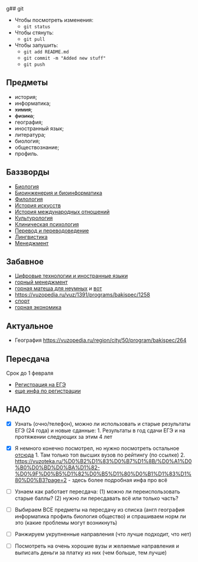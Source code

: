 g## git

- Чтобы посмотреть изменения:
    * `git status`
- Чтобы стянуть:
    * `git pull`
- Чтобы запушить:
    * `git add README.md`
    * `git commit -m "Added new stuff"`
    * `git push`


## Предметы

* история;
* информатика;
* ~~химия~~;
* ~~физика~~;
* география;
* иностранный язык;
* литература;
* биология;
* обществознание;
* профиль.

## Баззворды

* [Биология](https://international.msu.ru/bak/tproduct/380794340-743362655741-napravlenie-podgotovki-biologiya)
* [Биоинженерия и биоинформатика](https://international.msu.ru/bak/tproduct/380794340-392346648541-spetsialnost-bioinzheneriya-i-bioinforma)
* [Филология](https://international.msu.ru/bak/tproduct/380794340-816436508791-napravlenie-podgotovki-filologiya)
* [История искусств](https://international.msu.ru/bak/tproduct/380794340-724361775621-napravlenie-podgotovki-istoriya-iskusstv)
* [История международных отношений](https://international.msu.ru/bak/tproduct/380794340-251700582151-obrazovatelnaya-programma-istoriya-mezhd)
* [Культурология](https://international.msu.ru/bak/tproduct/380794340-736422623471-napravlenie-podgotovki-kulturologiya)
* [Клиническая психология](https://international.msu.ru/bak/tproduct/380794340-438812880001-spetsialnost-klinicheskaya-psihologiya)
* [Перевод и переводоведение](https://international.msu.ru/bak/tproduct/380794340-873885064041-spetsialnost-perevod-i-perevodovedenie)
* [Лингвистика](https://international.msu.ru/bak/tproduct/380794340-188813009651-napravlenie-podgotovki-lingvistika)
* [Менеджмент](https://international.msu.ru/bak/tproduct/380794340-808539441121-napravlenie-podgotovki-menedzhment)

## Забавное

* [Цифровые технологии и иностранные языки](https://dep.spbstu.ru/edu/45.03.04/45.03.04_01/)
* [горный менеджмент](https://vuzopedia.ru/vuz/1073/napr/69)
* [горная матеша для неумных](https://landing.spmi.ru/teoriya-i-matematicheskie-metody-sistemnogo-analiza-i-upravleniya-v-tekhnicheskikh-ekonomicheskikh) и [вот](https://vuzopedia.ru/vuz/1073/programs/bakispec/794)
* https://vuzopedia.ru/vuz/1391/programs/bakispec/1258
* [спорт](https://vuzopedia.ru/vuz/1492/spec)
* [горная экономика](https://vuzopedia.ru/vuz/1073/napr/163)

## Актуальное

* География https://vuzopedia.ru/region/city/50/program/bakispec/264


## Пересдача

Срок до 1 февраля

- [Регистрация на ЕГЭ](https://www.ege.spb.ru/index.php?option=com_k2&view=item&layout=item&id=763&Itemid=236)
- [еще инфа по регистрации](https://nevarono.spb.ru/ege/vypusknikam-proshlykh-let.html)

## НАДО

- [x] Узнать (очно/телефон), можно ли использовать и старые результаты ЕГЭ (24 года) и новые сданные:
      1. Результаты  в год сдачи ЕГЭ и на протяжении следующих за этим 4 лет

- [x] Я немного конечно посмотрел, но нужно посмотреть остальное [отсюда](https://vuzopedia.ru/rate/region/city/50)
      1. Там только топ высших вузов по рейтингу (по ссылке)
      2. https://vuzoteka.ru/%D0%B2%D1%83%D0%B7%D1%8B/%D0%A1%D0%B0%D0%BD%D0%BA%D1%82-%D0%9F%D0%B5%D1%82%D0%B5%D1%80%D0%B1%D1%83%D1%80%D0%B3?page=2 - здесь более подробная инфа про всё

- [ ] Узнаем как работает пересдача: (1) можно ли переиспользовать старые баллы? (2) нужно ли пересдавать всё или только часть?
- [ ] Выбираем ВСЕ предметы на пересдачу из списка (англ география информатика профиль биология общество) и спрашиваем норм ли это (какие проблемы могут возникнуть)
- [ ] Ранжируем укрупненные направления (что лучше подходит, что нет)
- [ ] Посмотреть на очень хорошие вузы и желаемые направления и выписать деньги за платку из них (чем больше, тем лучше)